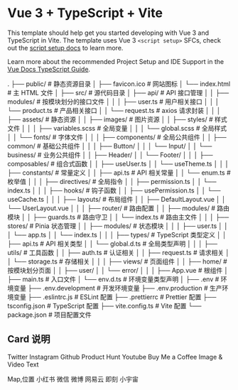 # Vue 3 + TypeScript + Vite

This template should help get you started developing with Vue 3 and TypeScript in Vite. The template uses Vue 3 `<script setup>` SFCs, check out the [script setup docs](https://v3.vuejs.org/api/sfc-script-setup.html#sfc-script-setup) to learn more.

Learn more about the recommended Project Setup and IDE Support in the [Vue Docs TypeScript Guide](https://vuejs.org/guide/typescript/overview.html#project-setup).

.
├── public/                 # 静态资源目录
│   ├── favicon.ico        # 网站图标
│   └── index.html         # 主 HTML 文件
│
├── src/                   # 源代码目录
│   ├── api/              # API 接口管理
│   │   ├── modules/      # 按模块划分的接口文件
│   │   │   ├── user.ts   # 用户相关接口
│   │   │   └── product.ts # 产品相关接口
│   │   └── request.ts    # axios 请求封装
│   │
│   ├── assets/           # 静态资源
│   │   ├── images/       # 图片资源
│   │   ├── styles/       # 样式文件
│   │   │   ├── variables.scss  # 全局变量
│   │   │   └── global.scss     # 全局样式
│   │   └── fonts/        # 字体文件
│   │
│   ├── components/       # 全局公共组件
│   │   ├── common/       # 基础公共组件
│   │   │   ├── Button/
│   │   │   └── Input/
│   │   └── business/     # 业务公共组件
│   │       ├── Header/
│   │       └── Footer/
│   │
│   ├── composables/      # 组合式函数
│   │   ├── useUser.ts
│   │   └── useTheme.ts
│   │
│   ├── constants/        # 常量定义
│   │   ├── api.ts       # API 相关常量
│   │   └── enum.ts      # 枚举值
│   │
│   ├── directives/       # 全局指令
│   │   ├── permission.ts
│   │   └── index.ts
│   │
│   ├── hooks/           # 钩子函数
│   │   ├── usePermission.ts
│   │   └── useCache.ts
│   │
│   ├── layouts/         # 布局组件
│   │   ├── DefaultLayout.vue
│   │   └── UserLayout.vue
│   │
│   ├── router/          # 路由配置
│   │   ├── modules/     # 路由模块
│   │   ├── guards.ts    # 路由守卫
│   │   └── index.ts     # 路由主文件
│   │
│   ├── stores/          # Pinia 状态管理
│   │   ├── modules/     # 状态模块
│   │   │   ├── user.ts
│   │   │   └── app.ts
│   │   └── index.ts
│   │
│   ├── types/           # TypeScript 类型定义
│   │   ├── api.ts       # API 相关类型
│   │   └── global.d.ts  # 全局类型声明
│   │
│   ├── utils/           # 工具函数
│   │   ├── auth.ts      # 认证相关
│   │   ├── request.ts   # 请求相关
│   │   └── storage.ts   # 存储相关
│   │
│   ├── views/           # 页面组件
│   │   ├── home/        # 按模块划分页面
│   │   ├── user/
│   │   └── error/
│   │
│   ├── App.vue          # 根组件
│   ├── main.ts          # 入口文件
│   └── env.d.ts         # 环境变量类型声明
│
├── .env                  # 环境变量
├── .env.development      # 开发环境变量
├── .env.production       # 生产环境变量
├── .eslintrc.js         # ESLint 配置
├── .prettierrc          # Prettier 配置
├── tsconfig.json        # TypeScript 配置
├── vite.config.ts       # Vite 配置
└── package.json         # 项目配置文件


## Card 说明 

Twitter 
Instagram
Github
Product Hunt
Youtube
Buy Me a Coffee
Image & Video
Text

Map,位置
小红书
微信
微博
网易云
即刻
小宇宙
